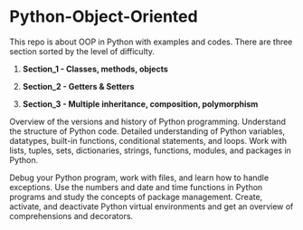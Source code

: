 # Python-Object-Oriented

This repo is about OOP in Python with examples and codes. There are three section sorted by the level of difficulty.


1. **Section_1 - Classes, methods, objects**

2. **Section_2 - Getters & Setters**

3. **Section_3 - Multiple inheritance, composition, polymorphism**


Overview of the versions and history of Python programming. Understand the structure of Python code. Detailed understanding of Python variables, datatypes, built-in functions, conditional statements, and loops. Work with lists, tuples, sets, dictionaries, strings, functions, modules, and packages in Python. 

Debug your Python program, work with files, and learn how to handle exceptions. Use the numbers and date and time functions in Python programs and study the concepts of package management. Create, activate, and deactivate Python virtual environments and get an overview of comprehensions and decorators.
